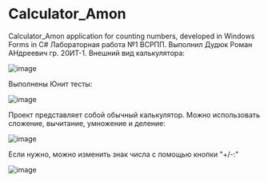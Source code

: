 # Calculator_Amon

Calculator_Amon application for counting numbers, developed in Windows Forms in C# Лабораторная работа №1 ВСРПП. Выполнил Дудюк Роман АНдреевич гр. 20ИТ-1. Внешний вид калькулятора:

![image](https://user-images.githubusercontent.com/97306928/198833734-cf78a1ad-6555-4376-9f6e-aa8a65e47b53.png)

Выполнены Юнит тесты:

![image](https://user-images.githubusercontent.com/97306928/198833918-db7a6268-9822-4e18-ac77-c0f1303c532f.png)

Проект представляет собой обычный калькулятор. Можно использовать сложение, вычитание, умножение и деление:

![image](https://user-images.githubusercontent.com/97306928/198833938-6840064f-ecc6-4c2b-acab-eec969adf67d.png)

Если нужно, можно изменить знак числа с помощью кнопки "+/-:"

![image](https://user-images.githubusercontent.com/97306928/198833966-9fa6e5f3-912c-482d-b1ed-03230e69a829.png)


